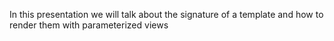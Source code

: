 In this presentation we will talk about the signature of a template and how to render them with parameterized views